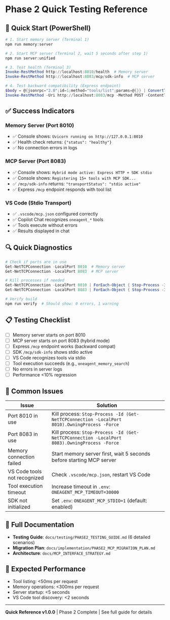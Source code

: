# Phase 2 Quick Testing Reference

## 🚀 Quick Start (PowerShell)

```powershell
# 1. Start memory server (Terminal 1)
npm run memory:server

# 2. Start MCP server (Terminal 2, wait 5 seconds after step 1)
npm run server:unified

# 3. Test health (Terminal 3)
Invoke-RestMethod http://localhost:8010/health  # Memory server
Invoke-RestMethod http://localhost:8083/mcp/sdk-info  # MCP server

# 4. Test backward compatibility (Express endpoint)
$body = @{jsonrpc="2.0";id=1;method="tools/list";params=@{}} | ConvertTo-Json
Invoke-RestMethod -Uri http://localhost:8083/mcp -Method POST -ContentType application/json -Body $body
```

## ✅ Success Indicators

### Memory Server (Port 8010)

- ✅ Console shows: `Uvicorn running on http://127.0.0.1:8010`
- ✅ Health check returns: `{"status": "healthy"}`
- ✅ No connection errors in logs

### MCP Server (Port 8083)

- ✅ Console shows: `Hybrid mode active: Express HTTP + SDK stdio`
- ✅ Console shows: `Registering 15+ tools with MCP SDK...`
- ✅ `/mcp/sdk-info` returns: `"transportStatus": "stdio active"`
- ✅ Express `/mcp` endpoint responds with tool list

### VS Code (Stdio Transport)

- ✅ `.vscode/mcp.json` configured correctly
- ✅ Copilot Chat recognizes `oneagent_*` tools
- ✅ Tools execute without errors
- ✅ Results displayed in chat

## 🔍 Quick Diagnostics

```powershell
# Check if ports are in use
Get-NetTCPConnection -LocalPort 8010  # Memory server
Get-NetTCPConnection -LocalPort 8083  # MCP server

# Kill processes if needed
Get-NetTCPConnection -LocalPort 8010 | ForEach-Object { Stop-Process -Id $_.OwningProcess -Force }
Get-NetTCPConnection -LocalPort 8083 | ForEach-Object { Stop-Process -Id $_.OwningProcess -Force }

# Verify build
npm run verify  # Should show: 0 errors, 1 warning
```

## 📋 Testing Checklist

- [ ] Memory server starts on port 8010
- [ ] MCP server starts on port 8083 (hybrid mode)
- [ ] Express `/mcp` endpoint works (backward compat)
- [ ] SDK `/mcp/sdk-info` shows stdio active
- [ ] VS Code recognizes tools via stdio
- [ ] Tool execution succeeds (e.g., `oneagent_memory_search`)
- [ ] No errors in server logs
- [ ] Performance <10% regression

## 🚨 Common Issues

| Issue                        | Solution                                                                                     |
| ---------------------------- | -------------------------------------------------------------------------------------------- |
| Port 8010 in use             | Kill process: `Stop-Process -Id (Get-NetTCPConnection -LocalPort 8010).OwningProcess -Force` |
| Port 8083 in use             | Kill process: `Stop-Process -Id (Get-NetTCPConnection -LocalPort 8083).OwningProcess -Force` |
| Memory connection failed     | Start memory server first, wait 5 seconds before starting MCP server                         |
| VS Code tools not recognized | Check `.vscode/mcp.json`, restart VS Code                                                    |
| Tool execution timeout       | Increase timeout in `.env`: `ONEAGENT_MCP_TIMEOUT=30000`                                     |
| SDK not initialized          | Set `.env`: `ONEAGENT_MCP_STDIO=1` (default: enabled)                                        |

## 📖 Full Documentation

- **Testing Guide**: `docs/testing/PHASE2_TESTING_GUIDE.md` (6 detailed scenarios)
- **Migration Plan**: `docs/implementation/PHASE2_MCP_MIGRATION_PLAN.md`
- **Architecture**: `docs/MCP_INTERFACE_STRATEGY.md`

## 🎯 Expected Performance

- Tool listing: <50ms per request
- Memory operations: <300ms per request
- Server startup: <5 seconds
- VS Code tool discovery: <2 seconds

---

**Quick Reference v1.0.0** | Phase 2 Complete | See full guide for details
